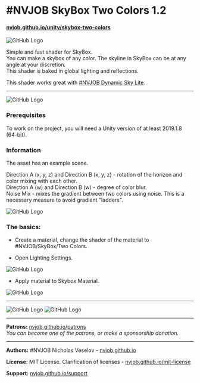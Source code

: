 # #NVJOB SkyBox Two Colors 1.2
#### [nvjob.github.io/unity/skybox-two-colors](https://nvjob.github.io/unity/skybox-two-colors)

![GitHub Logo](https://raw.githubusercontent.com/nvjob/nvjob.github.io/master/repo/unity%20assets/skybox%20two%20colors/12/pic/5.jpg)

Simple and fast shader for SkyBox.<br>
You can make a skybox of any color. The skyline in SkyBox can be at any angle at your discretion.<br>
This shader is baked in global lighting and reflections.

This shader works great with [#NVJOB Dynamic Sky Lite](https://nvjob.github.io/unity/nvjob-dynamic-sky-lite.html).

-------------------------------------------------------------------

![GitHub Logo](https://raw.githubusercontent.com/nvjob/nvjob.github.io/master/repo/unity%20assets/skybox%20two%20colors/12/pic/1.gif)

### Prerequisites

To work on the project, you will need a Unity version of at least 2019.1.8 (64-bit).

### Information

The asset has an example scene.

Direction A (x, y, z) and Direction B (x, y, z) - rotation of the horizon and color mixing with each other.<br>
Direction A (w) and Direction B (w) - degree of color blur.<br>
Noise Mix - mixes the gradient between two colors using noise. This is a necessary measure to avoid gradient "ladders".

![GitHub Logo](https://raw.githubusercontent.com/nvjob/nvjob.github.io/master/repo/unity%20assets/skybox%20two%20colors/12/pic/2s.png)

### The basics: 
 - Create a material, change the shader of the material to #NVJOB/SkyBox/Two Colors.

 - Open Lighting Settings.

![GitHub Logo](https://raw.githubusercontent.com/nvjob/nvjob.github.io/master/repo/unity%20assets/skybox%20two%20colors/12/pic/1ss.png)

 - Apply material to Skybox Material.

![GitHub Logo](https://raw.githubusercontent.com/nvjob/nvjob.github.io/master/repo/unity%20assets/skybox%20two%20colors/12/pic/1s.png)

-------------------------------------------------------------------

![GitHub Logo](https://raw.githubusercontent.com/nvjob/nvjob.github.io/master/repo/unity%20assets/skybox%20two%20colors/12/pic/6.jpg)
![GitHub Logo](https://raw.githubusercontent.com/nvjob/nvjob.github.io/master/repo/unity%20assets/skybox%20two%20colors/12/pic/4.jpg)

-------------------------------------------------------------------

**Patrons:** [nvjob.github.io/patrons](https://nvjob.github.io/patrons)<br>
*You can become one of the patrons, or make a sponsorship donation.*

-------------------------------------------------------------------

**Authors:** #NVJOB Nicholas Veselov - [nvjob.github.io](https://nvjob.github.io)

**License:** MIT License. Clarification of licenses - [nvjob.github.io/mit-license](https://nvjob.github.io/mit-license)

**Support:** [nvjob.github.io/support](https://nvjob.github.io/support)
